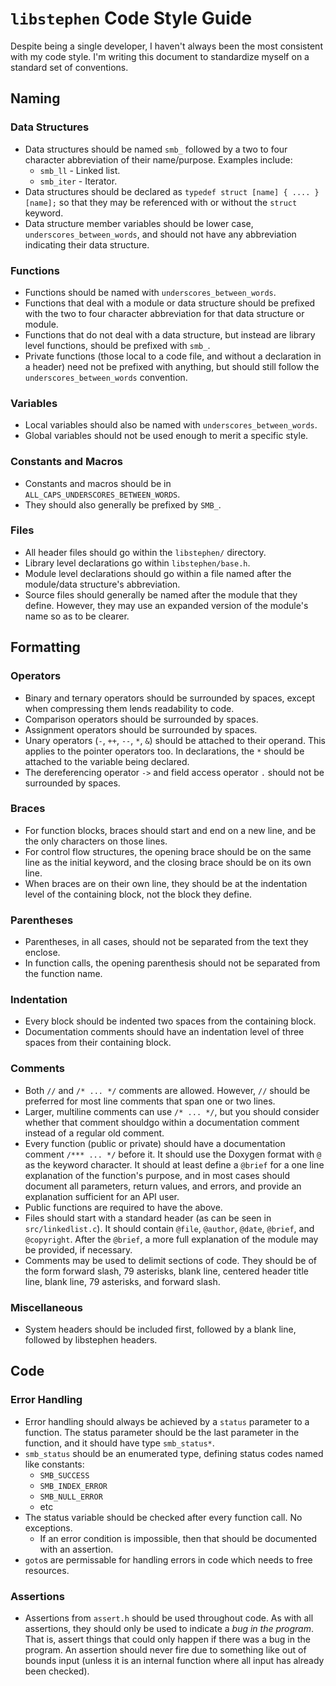 # `libstephen` Code Style Guide

Despite being a single developer, I haven't always been the most consistent with
my code style.  I'm writing this document to standardize myself on a standard
set of conventions.

## Naming

### Data Structures

* Data structures should be named `smb_` followed by a two to four character
  abbreviation of their name/purpose.  Examples include:
  + `smb_ll` - Linked list.
  + `smb_iter` - Iterator.
* Data structures should be declared as `typedef struct [name] { .... } [name];`
  so that they may be referenced with or without the `struct` keyword.
* Data structure member variables should be lower case,
  `underscores_between_words`, and should not have any abbreviation indicating
  their data structure.

### Functions

* Functions should be named with `underscores_between_words`.
* Functions that deal with a module or data structure should be prefixed with
  the two to four character abbreviation for that data structure or module.
* Functions that do not deal with a data structure, but instead are library
  level functions, should be prefixed with `smb_`.
* Private functions (those local to a code file, and without a declaration in a
  header) need not be prefixed with anything, but should still follow the
  `underscores_between_words` convention.

### Variables

* Local variables should also be named with `underscores_between_words`.
* Global variables should not be used enough to merit a specific style.

### Constants and Macros

* Constants and macros should be in `ALL_CAPS_UNDERSCORES_BETWEEN_WORDS`.
* They should also generally be prefixed by `SMB_`.

### Files

* All header files should go within the `libstephen/` directory.
* Library level declarations go within `libstephen/base.h`.
* Module level declarations should go within a file named after the module/data
  structure's abbreviation.
* Source files should generally be named after the module that they define.
  However, they may use an expanded version of the module's name so as to be
  clearer.

## Formatting

### Operators

* Binary and ternary operators should be surrounded by spaces, except when
  compressing them lends readability to code.
* Comparison operators should be surrounded by spaces.
* Assignment operators should be surrounded by spaces.
* Unary operators (`-`, `++`, `--`, `*`, `&`) should be attached to their
  operand.  This applies to the pointer operators too.  In declarations, the `*`
  should be attached to the variable being declared.
* The dereferencing operator `->` and field access operator `.` should not be
  surrounded by spaces.

### Braces

* For function blocks, braces should start and end on a new line, and be the
  only characters on those lines.
* For control flow structures, the opening brace should be on the same line as
  the initial keyword, and the closing brace should be on its own line.
* When braces are on their own line, they should be at the indentation level of
  the containing block, not the block they define.

### Parentheses

* Parentheses, in all cases, should not be separated from the text they enclose.
* In function calls, the opening parenthesis should not be separated from the
  function name.

### Indentation

* Every block should be indented two spaces from the containing block.
* Documentation comments should have an indentation level of three spaces from
  their containing block.

### Comments

* Both `//` and `/* ... */` comments are allowed.  However, `//` should be
  preferred for most line comments that span one or two lines.
* Larger, multiline comments can use `/* ... */`, but you should consider
  whether that comment shouldgo within a documentation comment instead of a
  regular old comment.
* Every function (public or private) should have a documentation comment `/***
  ... */` before it.  It should use the Doxygen format with `@` as the keyword
  character.  It should at least define a `@brief` for a one line explanation of
  the function's purpose, and in most cases should document all parameters,
  return values, and errors, and provide an explanation sufficient for an API
  user.
* Public functions are required to have the above.
* Files should start with a standard header (as can be seen in
  `src/linkedlist.c`).  It should contain `@file`, `@author`, `@date`, `@brief`,
  and `@copyright`.  After the `@brief`, a more full explanation of the module
  may be provided, if necessary.
* Comments may be used to delimit sections of code.  They should be of the form
  forward slash, 79 asterisks, blank line, centered header title line, blank
  line, 79 asterisks, and forward slash.

### Miscellaneous

* System headers should be included first, followed by a blank line, followed by
  libstephen headers.

## Code

### Error Handling

* Error handling should always be achieved by a `status` parameter to a
  function.  The status parameter should be the last parameter in the function,
  and it should have type `smb_status*`.
* `smb_status` should be an enumerated type, defining status codes named like
  constants:
  + `SMB_SUCCESS`
  + `SMB_INDEX_ERROR`
  + `SMB_NULL_ERROR`
  + etc
* The status variable should be checked after every function call.  No
  exceptions.
  + If an error condition is impossible, then that should be documented with an
    assertion.
* `goto`s are permissable for handling errors in code which needs to free
  resources.

### Assertions

* Assertions from `assert.h` should be used throughout code.  As with all
  assertions, they should only be used to indicate a *bug in the program*.  That
  is, assert things that could only happen if there was a bug in the program.
  An assertion should never fire due to something like out of bounds input
  (unless it is an internal function where all input has already been checked).
